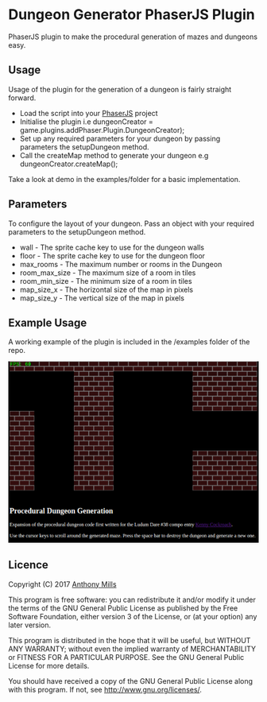 # Dungeon Generator PhaserJS Plugin

PhaserJS plugin to make the procedural generation of mazes and dungeons easy.

## Usage 

Usage of the plugin for the generation of a dungeon is fairly straight forward.

* Load the script into your [PhaserJS](https://phaser.io/) project
* Initialise the plugin i.e dungeonCreator = game.plugins.addPhaser.Plugin.DungeonCreator);
* Set up any required parameters for your dungeon by passing parameters the setupDungeon method.
* Call the createMap method to generate your dungeon e.g dungeonCreator.createMap();

Take a look at demo in the examples/folder for a basic implementation.

## Parameters

To configure the layout of your dungeon. Pass an object with your required parameters 
to the setupDungeon method.

* wall - The sprite cache key to use for the dungeon walls
* floor -  The sprite cache key to use for the dungeon floor
* max_rooms - The maximum number or rooms in the Dungeon
* room_max_size - The maximum size of a room in tiles
* room_min_size - The minimum size of a room in tiles
* map_size_x - The horizontal size of the map in pixels
* map_size_y - The vertical size of the map in pixels

## Example Usage

A working example of the plugin is included in the /examples folder of the repo.

![Example use of plugin](/screenshots/example_screenshot.png?raw=true "Plugin Demonstration")

## Licence

Copyright (C) 2017 [Anthony Mills](http://www.anthony-mills.com)

This program is free software: you can redistribute it and/or modify
it under the terms of the GNU General Public License as published by
the Free Software Foundation, either version 3 of the License, or
(at your option) any later version.

This program is distributed in the hope that it will be useful,
but WITHOUT ANY WARRANTY; without even the implied warranty of
MERCHANTABILITY or FITNESS FOR A PARTICULAR PURPOSE.  See the
GNU General Public License for more details.

You should have received a copy of the GNU General Public License
along with this program.  If not, see <http://www.gnu.org/licenses/>.